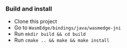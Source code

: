 ### Build and install
- Clone this project
- Go to `WasmEdge/bindings/java/wasmedge-jni`
- Run `mkdir build && cd build`
- Run `cmake .. && make && make install` 

